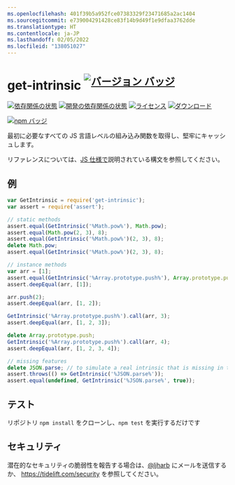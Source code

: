 ```yaml
---
ms.openlocfilehash: 401f39b5a952fce07383329f23471685a2ac1404
ms.sourcegitcommit: e739004291428ce83f14b9d49f1e9dfaa3762dde
ms.translationtype: HT
ms.contentlocale: ja-JP
ms.lasthandoff: 02/05/2022
ms.locfileid: "138051027"
---
```

# <a name="get-intrinsic-supversion-badgenpm-version-svgpackage-urlsup"></a>get-intrinsic <sup>[![バージョン バッジ][npm-version-svg]][package-url]</sup>

[![依存関係の状態][deps-svg]][deps-url]
[![開発の依存関係の状態][dev-deps-svg]][dev-deps-url]
[![ライセンス][license-image]][license-url]
[![ダウンロード][downloads-image]][downloads-url]

[![npm バッジ][npm-badge-png]][package-url]

最初に必要なすべての JS 言語レベルの組み込み関数を取得し、堅牢にキャッシュします。

リファレンスについては、[JS 仕様で](https://tc39.es/ecma262/#sec-well-known-intrinsic-objects)説明されている構文を参照してください。

## <a name="example"></a>例

```js
var GetIntrinsic = require('get-intrinsic');
var assert = require('assert');

// static methods
assert.equal(GetIntrinsic('%Math.pow%'), Math.pow);
assert.equal(Math.pow(2, 3), 8);
assert.equal(GetIntrinsic('%Math.pow%')(2, 3), 8);
delete Math.pow;
assert.equal(GetIntrinsic('%Math.pow%')(2, 3), 8);

// instance methods
var arr = [1];
assert.equal(GetIntrinsic('%Array.prototype.push%'), Array.prototype.push);
assert.deepEqual(arr, [1]);

arr.push(2);
assert.deepEqual(arr, [1, 2]);

GetIntrinsic('%Array.prototype.push%').call(arr, 3);
assert.deepEqual(arr, [1, 2, 3]);

delete Array.prototype.push;
GetIntrinsic('%Array.prototype.push%').call(arr, 4);
assert.deepEqual(arr, [1, 2, 3, 4]);

// missing features
delete JSON.parse; // to simulate a real intrinsic that is missing in the environment
assert.throws(() => GetIntrinsic('%JSON.parse%'));
assert.equal(undefined, GetIntrinsic('%JSON.parse%', true));
```

## <a name="tests"></a>テスト
リポジトリ `npm install` をクローンし、`npm test` を実行するだけです

## <a name="security"></a>セキュリティ

潜在的なセキュリティの脆弱性を報告する場合は、[@ljharb](https://github.com/ljharb) にメールを送信するか、 https://tidelift.com/security を参照してください。

[package-url]: https://npmjs.org/package/get-intrinsic
[npm-version-svg]: http://versionbadg.es/ljharb/get-intrinsic.svg
[deps-svg]: https://david-dm.org/ljharb/get-intrinsic.svg
[deps-url]: https://david-dm.org/ljharb/get-intrinsic
[dev-deps-svg]: https://david-dm.org/ljharb/get-intrinsic/dev-status.svg
[dev-deps-url]: https://david-dm.org/ljharb/get-intrinsic#info=devDependencies
[npm-badge-png]: https://nodei.co/npm/get-intrinsic.png?downloads=true&stars=true
[license-image]: https://img.shields.io/npm/l/get-intrinsic.svg
[license-url]: LICENSE
[downloads-image]: https://img.shields.io/npm/dm/get-intrinsic.svg
[downloads-url]: https://npm-stat.com/charts.html?package=get-intrinsic
